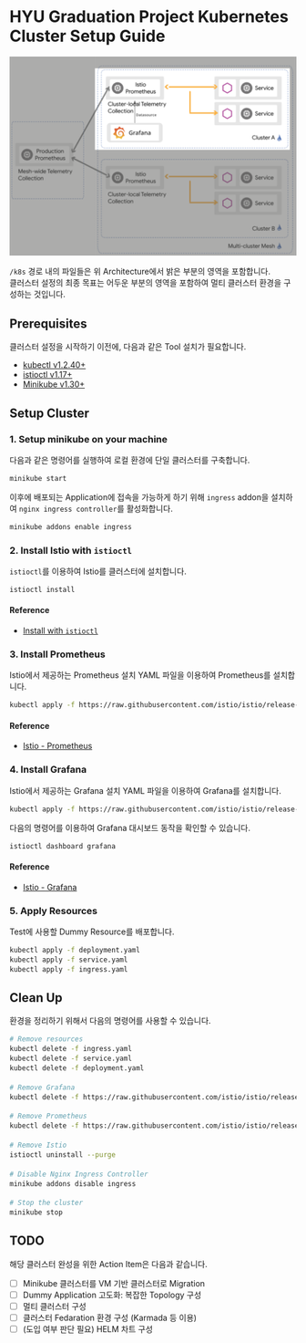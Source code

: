 # HYU Graduation Project Kubernetes Cluster Setup Guide

![Architecture](./architecture.png)

`/k8s` 경로 내의 파일들은 위 Architecture에서 밝은 부분의 영역을 포함합니다.  
클러스터 설정의 최종 목표는 어두운 부분의 영역을 포함하여 멀티 클러스터 환경을 구성하는 것입니다.

## Prerequisites

클러스터 설정을 시작하기 이전에, 다음과 같은 Tool 설치가 필요합니다.

- [kubectl v1.2.40+](https://kubernetes.io/docs/tasks/tools/)
- [istioctl v1.17+](https://istio.io/latest/docs/setup/getting-started/#download)
- [Minikube v1.30+](https://minikube.sigs.k8s.io/docs/start/)

## Setup Cluster

### 1. Setup minikube on your machine

다음과 같은 명령어를 실행하여 로컬 환경에 단일 클러스터를 구축합니다.

```bash
minikube start
```

이후에 배포되는 Application에 접속을 가능하게 하기 위해 `ingress` addon을 설치하여 `nginx ingress controller`를 활성화합니다.

```bash
minikube addons enable ingress
```

### 2. Install Istio with `istioctl`

`istioctl`를 이용하여 Istio를 클러스터에 설치합니다.

```bash
istioctl install
```

#### Reference

- [Install with `istioctl`](https://istio.io/latest/docs/setup/install/istioctl/)

### 3. Install Prometheus

Istio에서 제공하는 Prometheus 설치 YAML 파일을 이용하여 Prometheus를 설치합니다.

```bash
kubectl apply -f https://raw.githubusercontent.com/istio/istio/release-1.20/samples/addons/prometheus.yaml
```

#### Reference

- [Istio - Prometheus](https://istio.io/latest/docs/ops/integrations/prometheus/#option-1-quick-start)

### 4. Install Grafana

Istio에서 제공하는 Grafana 설치 YAML 파일을 이용하여 Grafana를 설치합니다.

```bash
kubectl apply -f https://raw.githubusercontent.com/istio/istio/release-1.20/samples/addons/grafana.yaml
```

다음의 명령어를 이용하여 Grafana 대시보드 동작을 확인할 수 있습니다.

```bash
istioctl dashboard grafana
```

#### Reference

- [Istio - Grafana](https://istio.io/latest/docs/ops/integrations/grafana/#option-1-quick-start)

### 5. Apply Resources

Test에 사용할 Dummy Resource를 배포합니다.

```bash
kubectl apply -f deployment.yaml
kubectl apply -f service.yaml
kubectl apply -f ingress.yaml
```

## Clean Up

환경을 정리하기 위해서 다음의 명령어를 사용할 수 있습니다.

```bash
# Remove resources
kubectl delete -f ingress.yaml
kubectl delete -f service.yaml
kubectl delete -f deployment.yaml

# Remove Grafana
kubectl delete -f https://raw.githubusercontent.com/istio/istio/release-1.20/samples/addons/grafana.yaml

# Remove Prometheus
kubectl delete -f https://raw.githubusercontent.com/istio/istio/release-1.20/samples/addons/prometheus.yaml

# Remove Istio
istioctl uninstall --purge

# Disable Nginx Ingress Controller
minikube addons disable ingress

# Stop the cluster
minikube stop
```

## TODO

해당 클러스터 완성을 위한 Action Item은 다음과 같습니다.

- [ ] Minikube 클러스터를 VM 기반 클러스터로 Migration
- [ ] Dummy Application 고도화: 복잡한 Topology 구성
- [ ] 멀티 클러스터 구성
- [ ] 클러스터 Fedaration 환경 구성 (Karmada 등 이용)
- [ ] (도입 여부 판단 필요) HELM 차트 구성
